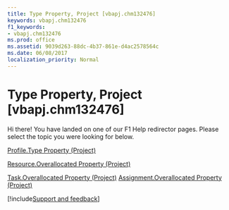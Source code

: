 ```yaml
---
title: Type Property, Project [vbapj.chm132476]
keywords: vbapj.chm132476
f1_keywords:
- vbapj.chm132476
ms.prod: office
ms.assetid: 9039d263-88dc-4b37-861e-d4ac2578564c
ms.date: 06/08/2017
localization_priority: Normal
---
```



# Type Property, Project [vbapj.chm132476]

Hi there! You have landed on one of our F1 Help redirector pages. Please select the topic you were looking for below.

[Profile.Type Property (Project)](http://msdn.microsoft.com/library/ff5c3939-cfa6-c098-5fc4-180a4573ecb0%28Office.15%29.aspx)

[Resource.Overallocated Property (Project)](http://msdn.microsoft.com/library/4cb06be7-0140-1bd0-3314-2a6b50d5a51b%28Office.15%29.aspx)

[Task.Overallocated Property (Project)](http://msdn.microsoft.com/library/bf030017-2774-939b-e0dd-70d66fb3dfa3%28Office.15%29.aspx)
[Assignment.Overallocated Property (Project)](http://msdn.microsoft.com/library/739fcdcd-5ef0-754b-8868-ef3e0662a2e2%28Office.15%29.aspx)

[!include[Support and feedback](~/includes/feedback-boilerplate.md)]